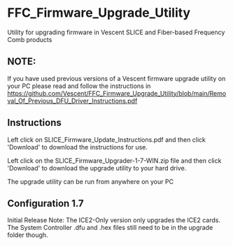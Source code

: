 # FFC_Firmware_Upgrade_Utility
Utility for upgrading firmware in Vescent SLICE and Fiber-based Frequency Comb products
## NOTE:
  If you have used previous versions of a Vescent firmware upgrade utility on your PC please read and follow the instructions in https://github.com/Vescent/FFC_Firmware_Upgrade_Utility/blob/main/Removal_Of_Previous_DFU_Driver_Instructions.pdf

## Instructions
  Left click on SLICE_Firmware_Update_Instructions.pdf and then click 'Download' to download the instructions for use.

  Left click on the SLICE_Firmware_Upgrader-1-7-WIN.zip file and then click 'Download' to download the upgrade utility to your hard drive.
  
  The upgrade utility can be run from anywhere on your PC
## Configuration 1.7
  Initial Release
  Note: The ICE2-Only version only upgrades the ICE2 cards. The System Controller .dfu and .hex files still need to be in the upgrade folder though.
